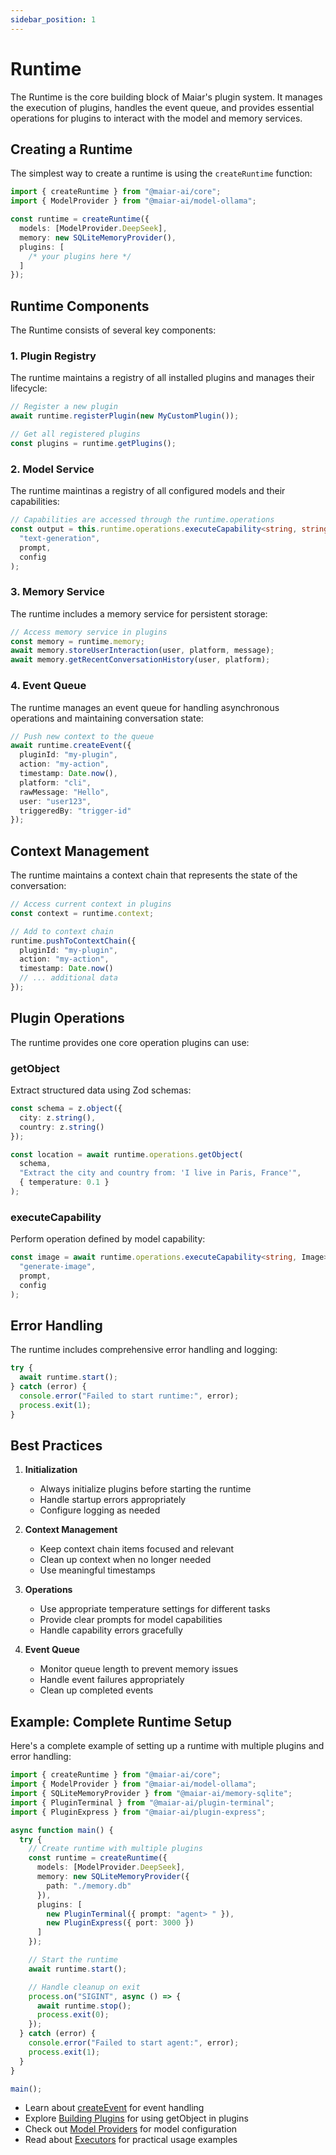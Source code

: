 ```yaml
---
sidebar_position: 1
---
```


# Runtime

The Runtime is the core building block of Maiar's plugin system. It manages the execution of plugins, handles the event queue, and provides essential operations for plugins to interact with the model and memory services.

## Creating a Runtime

The simplest way to create a runtime is using the `createRuntime` function:

```typescript
import { createRuntime } from "@maiar-ai/core";
import { ModelProvider } from "@maiar-ai/model-ollama";

const runtime = createRuntime({
  models: [ModelProvider.DeepSeek],
  memory: new SQLiteMemoryProvider(),
  plugins: [
    /* your plugins here */
  ]
});
```

## Runtime Components

The Runtime consists of several key components:

### 1. Plugin Registry

The runtime maintains a registry of all installed plugins and manages their lifecycle:

```typescript
// Register a new plugin
await runtime.registerPlugin(new MyCustomPlugin());

// Get all registered plugins
const plugins = runtime.getPlugins();
```

### 2. Model Service

The runtime maintinas a registry of all configured models and their capabilities:

```typescript
// Capabilities are accessed through the runtime.operations
const output = this.runtime.operations.executeCapability<string, string>(
  "text-generation",
  prompt,
  config
);
```

### 3. Memory Service

The runtime includes a memory service for persistent storage:

```typescript
// Access memory service in plugins
const memory = runtime.memory;
await memory.storeUserInteraction(user, platform, message);
await memory.getRecentConversationHistory(user, platform);
```

### 4. Event Queue

The runtime manages an event queue for handling asynchronous operations and maintaining conversation state:

```typescript
// Push new context to the queue
await runtime.createEvent({
  pluginId: "my-plugin",
  action: "my-action",
  timestamp: Date.now(),
  platform: "cli",
  rawMessage: "Hello",
  user: "user123",
  triggeredBy: "trigger-id"
});
```

## Context Management

The runtime maintains a context chain that represents the state of the conversation:

```typescript
// Access current context in plugins
const context = runtime.context;

// Add to context chain
runtime.pushToContextChain({
  pluginId: "my-plugin",
  action: "my-action",
  timestamp: Date.now()
  // ... additional data
});
```

## Plugin Operations

The runtime provides one core operation plugins can use:

### getObject

Extract structured data using Zod schemas:

```typescript
const schema = z.object({
  city: z.string(),
  country: z.string()
});

const location = await runtime.operations.getObject(
  schema,
  "Extract the city and country from: 'I live in Paris, France'",
  { temperature: 0.1 }
);
```

### executeCapability

Perform operation defined by model capability:

```typescript
const image = await runtime.operations.executeCapability<string, Image>(
  "generate-image",
  prompt,
  config
);
```

## Error Handling

The runtime includes comprehensive error handling and logging:

```typescript
try {
  await runtime.start();
} catch (error) {
  console.error("Failed to start runtime:", error);
  process.exit(1);
}
```

## Best Practices

1. **Initialization**

   - Always initialize plugins before starting the runtime
   - Handle startup errors appropriately
   - Configure logging as needed

2. **Context Management**

   - Keep context chain items focused and relevant
   - Clean up context when no longer needed
   - Use meaningful timestamps

3. **Operations**

   - Use appropriate temperature settings for different tasks
   - Provide clear prompts for model capabilities
   - Handle capability errors gracefully

4. **Event Queue**
   - Monitor queue length to prevent memory issues
   - Handle event failures appropriately
   - Clean up completed events

## Example: Complete Runtime Setup

Here's a complete example of setting up a runtime with multiple plugins and error handling:

```typescript
import { createRuntime } from "@maiar-ai/core";
import { ModelProvider } from "@maiar-ai/model-ollama";
import { SQLiteMemoryProvider } from "@maiar-ai/memory-sqlite";
import { PluginTerminal } from "@maiar-ai/plugin-terminal";
import { PluginExpress } from "@maiar-ai/plugin-express";

async function main() {
  try {
    // Create runtime with multiple plugins
    const runtime = createRuntime({
      models: [ModelProvider.DeepSeek],
      memory: new SQLiteMemoryProvider({
        path: "./memory.db"
      }),
      plugins: [
        new PluginTerminal({ prompt: "agent> " }),
        new PluginExpress({ port: 3000 })
      ]
    });

    // Start the runtime
    await runtime.start();

    // Handle cleanup on exit
    process.on("SIGINT", async () => {
      await runtime.stop();
      process.exit(0);
    });
  } catch (error) {
    console.error("Failed to start agent:", error);
    process.exit(1);
  }
}

main();
```

- Learn about [createEvent](./createEvent) for event handling
- Explore [Building Plugins](../building-plugins/philosophy) for using getObject in plugins
- Check out [Model Providers](../model-providers/overview) for model configuration
- Read about [Executors](../building-plugins/executors) for practical usage examples
